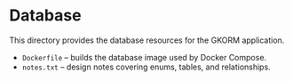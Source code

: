 # Database

This directory provides the database resources for the GKORM application.

- `Dockerfile` – builds the database image used by Docker Compose.
- `notes.txt` – design notes covering enums, tables, and relationships.
